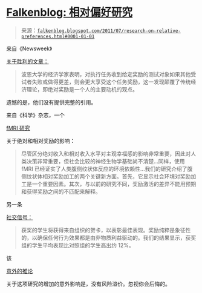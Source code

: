 <!--yml

类别：未分类

日期：2024 年 05 月 12 日 20:49:28

-->

# [Falkenblog: 相对偏好研究](http://falkenblog.blogspot.com/2011/07/research-on-relative-preferences.html#0001-01-01)

> 来源：[`falkenblog.blogspot.com/2011/07/research-on-relative-preferences.html#0001-01-01`](http://falkenblog.blogspot.com/2011/07/research-on-relative-preferences.html#0001-01-01)

来自《Newsweek》

[关于胜利的文章：](http://www.newsweek.com/2011/07/10/the-new-science-of-triumph.html)

> 波恩大学的经济学家表明，对执行任务收到给定奖励的测试对象如果其他受试者失败或做得更差，则会更大享受这个任务奖励，这一发现颠覆了传统经济理论，即绝对奖励是一个人的主要动机的观点。

遗憾的是，他们没有提供完整的引用。

来自《科学》杂志，一个

[fMRI 研究](http://www.sciencemag.org/content/318/5854/1305.abstract#aff-3)

关于绝对和相对奖励的影响：

> 尽管区分绝对收入和相对收入水平对主观幸福感的影响非常重要，因此对人类决策非常重要，但社会比较的神经生物学基础尚不清楚...同样，使用 fMRI 已经证实了人类腹侧纹状体反应的环境依赖性...我们的研究介绍了腹侧纹状体相对奖励加工的两个关键新方面。首先，它显示社会环境对奖励加工是一个重要因素。其次，与以前的研究不同，奖励激活的差异不能用预期和获得奖励之间的不匹配来解释。

另一条

[社交信号：](http://papers.ssrn.com/sol3/papers.cfm?abstract_id=1638476)

> 获奖的学生将获得来自组织的贺卡，以表彰最佳表现。奖励纯粹是象征性的，以确保任何行为效果都是由非物质利益驱动的。我们的结果显示，获奖组的学生平均表现比对照组的学生高出约 12%。

该

[意外的推论](http://www.efalken.com/papers/RRsec3.html)

关于这项研究的增加的意外影响是，没有风险溢价。忽视你会后悔的。
